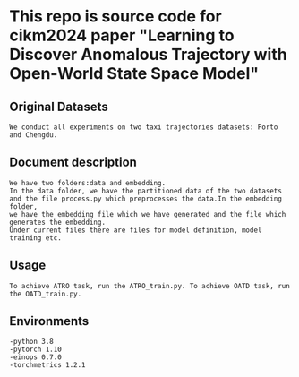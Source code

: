# This repo is source code for cikm2024 paper "Learning to Discover Anomalous Trajectory with Open-World State Space Model"
## Original Datasets
	We conduct all experiments on two taxi trajectories datasets: Porto and Chengdu.
## Document description
	We have two folders:data and embedding.
	In the data folder, we have the partitioned data of the two datasets and the file process.py which preprocesses the data.In the embedding folder, 
	we have the embedding file which we have generated and the file which generates the embedding.
	Under current files there are files for model definition, model training etc.
## Usage
	To achieve ATRO task, run the ATRO_train.py. To achieve OATD task, run the OATD_train.py.
## Environments
	-python 3.8
	-pytorch 1.10
	-einops 0.7.0
	-torchmetrics 1.2.1
